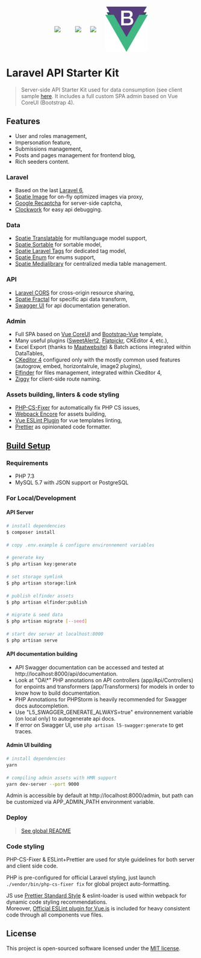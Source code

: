 <p align="center">
<a href="https://laravel.com/" target="_blank">
<img align="center" height="120" src="https://cdn.worldvectorlogo.com/logos/laravel-2.svg"/></a>
&nbsp;&nbsp;&nbsp;&nbsp;&nbsp;&nbsp;&nbsp;&nbsp;
<a href="https://swagger.io/" target="_blank">
<img align="center" height="120" src="https://seeklogo.com/images/S/swagger-logo-A49F73BAF4-seeklogo.com.png"/></a>
&nbsp;&nbsp;&nbsp;&nbsp;
<a href="https://coreui.io/vue/" target="_blank">
<img align="center" height="140" src="https://avatars1.githubusercontent.com/u/36859861"/></a>
&nbsp;&nbsp;&nbsp;&nbsp;
<a href="https://bootstrap-vue.js.org/" target="_blank">
<img align="center" height="120" src="https://raw.githubusercontent.com/bootstrap-vue/bootstrap-vue/dev/static/logo.png"></a>
</p>

# Laravel API Starter Kit

> Server-side API Starter Kit used for data consumption (see client sample [here](../client). It includes a full custom SPA admin based on Vue CoreUI (Bootstrap 4).

## Features

* User and roles management,
* Impersonation feature,
* Submissions management,
* Posts and pages management for frontend blog,
* Rich seeders content.

### Laravel

* Based on the last [Laravel 6](https://laravel.com/),
* [Spatie Image](https://github.com/spatie/image) for on-fly optimized images via proxy,
* [Google Recaptcha](https://github.com/google/recaptcha) for server-side captcha,
* [Clockwork](https://github.com/itsgoingd/clockwork) for easy api debugging.

### Data

* [Spatie Translatable](https://github.com/spatie/laravel-translatable) for multilanguage model support,
* [Spatie Sortable](https://github.com/spatie/eloquent-sortable) for sortable model,
* [Spatie Laravel Tags](https://github.com/spatie/laravel-tags) for dedicated tag model,
* [Spatie Enum](https://github.com/spatie/enum) for enums support,
* [Spatie Medialibrary](https://github.com/spatie/laravel-medialibrary) for centralized media table management.

### API

* [Laravel CORS](https://github.com/barryvdh/laravel-cors) for cross-origin resource sharing,
* [Spatie Fractal](https://github.com/spatie/laravel-fractal) for specific api data transform,
* [Swagger UI](https://github.com/darkaonline/l5-swagger) for api documentation generation.

### Admin

* Full SPA based on [Vue CoreUI](https://github.com/coreui/coreui-free-vue-admin-template) and [Bootstrap-Vue](https://bootstrap-vue.js.org) template,
* Many useful plugins ([SweetAlert2](https://limonte.github.io/sweetalert2/), [Flatpickr](https://chmln.github.io/flatpickr/), CKEditor 4, etc.),
* Excel Export (thanks to [Maatwebsite](https://github.com/Maatwebsite/Laravel-Excel)) & Batch actions integrated within DataTables,
* [CKeditor 4](https://ckeditor.com/ckeditor-4/) configured only with the mostly common used features (autogrow, embed, horizontalrule, image2 plugins),
* [Elfinder](barryvdh/laravel-elfinder) for files management, integrated within Ckeditor 4,
* [Ziggy](https://github.com/tightenco/ziggy) for client-side route naming.

### Assets building, linters & code styling

* [PHP-CS-Fixer](https://github.com/FriendsOfPHP/PHP-CS-Fixer) for automatically fix PHP CS issues,
* [Webpack Encore](https://github.com/symfony/webpack-encore) for assets building,
* [Vue ESLint Plugin](https://github.com/vuejs/eslint-plugin-vue) for vue templates linting,
* [Prettier](https://github.com/prettier/prettier) as opinionated code formatter.

## [Build Setup](#setup)

### Requirements

* PHP 7.3
* MySQL 5.7 with JSON support or PostgreSQL

### For Local/Development

#### API Server

``` bash
# install dependencies
$ composer install

# copy .env.example & configure environnement variables

# generate key
$ php artisan key:generate

# set storage symlink
$ php artisan storage:link

# publish elfinder assets
$ php artisan elfinder:publish

# migrate & seed data
$ php artisan migrate [--seed]

# start dev server at localhost:8000
$ php artisan serve
```

#### API documentation building

* API Swagger documentation can be accessed and tested at http://localhost:8000/api/documentation.
* Look at "OA\\*" PHP annotations on API controllers (app/Api/Controllers) for enpoints and transformers (app/Transformers) for models in order to know how to build documentation.
* PHP Annotations for PHPStorm is heavily recommended for Swagger docs autocompletion.
* Use "L5_SWAGGER_GENERATE_ALWAYS=true" environnement variable (on local only) to autogenerate api docs.
* If error on Swagger UI, use `php artisan l5-swagger:generate` to get traces.

#### Admin UI building

``` bash
# install dependencies
yarn

# compiling admin assets with HMR support
yarn dev-server --port 9000
```

Admin is accessible by default at http://localhost:8000/admin, but path can be customized via APP_ADMIN_PATH environment variable.

### Deploy

> [See global README](../../../#deploy)

### Code styling

PHP-CS-Fixer & ESLint+Prettier are used for style guidelines for both server and client side code.

PHP is pre-configured for official Laravel styling, just launch `./vendor/bin/php-cs-fixer fix` for global project auto-formatting.

JS use [Prettier Standard Style](https://github.com/prettier/prettier/) & eslint-loader is used within webpack for dynamic code styling recommendations.  
Moreover, [Official ESLint plugin for Vue.js](https://github.com/vuejs/eslint-plugin-vue) is included for heavy consistent code through all components vue files.

## License

This project is open-sourced software licensed under the [MIT license](https://adr1enbe4udou1n.mit-license.org).
